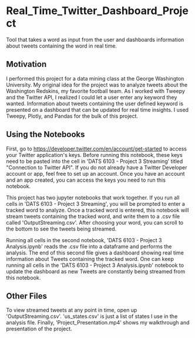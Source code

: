 # Real_Time_Twitter_Dashboard_Project
Tool that takes a word as input from the user and dashboards information about tweets containing the word in real time.

## Motivation
I performed this project for a data mining class at the George Washington University.  My original idea for the project was to analyze tweets about the Washington Redskins, my favorite football team.  As I worked with Tweepy and the Twitter API, I realized I could let a user enter any keyword they wanted.  Information about tweets containing the user defined keyword is presented on a dashboard that can be updated for real time insights.  I used Tweepy, Plotly, and Pandas for the bulk of this project. 

## Using the Notebooks
First, go to https://developer.twitter.com/en/account/get-started to access your Twitter application's keys. Before running this notebook, these keys need to be pasted into the cell in 'DATS 6103 - Project 3 Streaming' titled "Connection to Twitter API". If you do not already have a Twitter Developer account or app, feel free to set up an account. Once you have an account and an app created, you can access the keys you need to run this notebook.

This project has two jupyter notebooks that work together. If you run all cells in 'DATS 6103 - Project 3 Streaming', you will be prompted to enter a tracked word to analyze. Once a tracked word is entered, this notebook will stream tweets containing the tracked word, and write them to a .csv file called 'OutputStreaming.csv'. After choosing your word, you can scroll to the bottom to see the tweets being streamed.

Running all cells in the second notebook, 'DATS 6103 - Project 3 Analysis.ipynb' reads the .csv file into a dataframe and performs the analysis. The end of this second file gives a dashboard showing real time information about Tweets containing the tracked word. One can keep running all cells in the 'DATS 6103 - Project 3 Analysis.ipynb' notebook to update the dashboard as new Tweets are constantly being streamed from this notebook.

## Other Files
To view streamed tweets at any point in time, open up 'OutputStreaming.csv'.  'us_states.csv' is just a list of states I use in the analysis file.  Finally, 'Project_Presentation.mp4' shows my walkthrough and presentation of the project.


